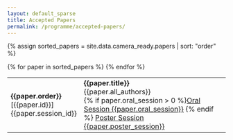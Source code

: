 ```yaml
---
layout: default_sparse
title: Accepted Papers
permalink: /programme/accepted-papers/
---
```


{% assign sorted_papers = site.data.camera_ready.papers | sort: "order" %}

<div class="row pl-2 pr-2 pt-2 pb-2 mx-auto justify-content-left">
	<table class="table table-striped table-bordered" style="max-width: 1000px;">
		<tbody>
		{% for paper in sorted_papers %}
		<tr id="paper-{{paper.id}}">
			<td class="text-center"><strong>{{paper.order}}</strong><br>[{{paper.id}}]<br>{{paper.session_id}}</td>
			<td>
				<strong>{{paper.title}}</strong><br>{{paper.all_authors}}<br>
				{% if paper.oral_session > 0 %}<a class="btn btn-primary btn-sm" href="{{site.baseurl}}{% link programme/schedule.md %}#session-id-{{paper.session_id}}" role="button">Oral Session {{paper.oral_session}}</a>&nbsp;{% endif %}
				<a class="btn btn-secondary btn-sm" href="{{site.baseurl}}{% link programme/schedule.md %}#poster-session-id-{{paper.poster_session}}" role="button">Poster Session {{paper.poster_session}}</a>
			</td>
		</tr>
		{% endfor %}
		</tbody>
	</table>
</div>

<!--
{% for paper in site.data.camera_ready.papers %}

<p id="paper-{{paper.id}}">
	<span>[{{paper.id}}]</span>
	<span><strong>{{paper.title}}</strong></span><br>
	<span>{{paper.all_authors}}</span>
</p>

{% endfor %}
-->
